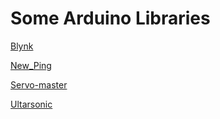 <h1> Some Arduino Libraries </h1>

[Blynk](Blynk-0.6.1.zip)

[New_Ping](NewPing_v1.9.1.zip)

[Servo-master]()

[Ultarsonic]()